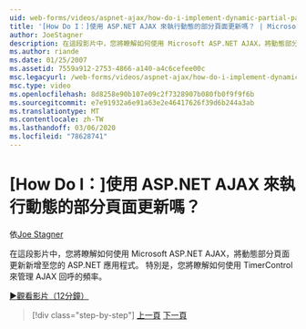 ```yaml
---
uid: web-forms/videos/aspnet-ajax/how-do-i-implement-dynamic-partial-page-updates-with-aspnet-ajax
title: '[How Do I：]使用 ASP.NET AJAX 來執行動態的部分頁面更新嗎？ | Microsoft Docs'
author: JoeStagner
description: 在這段影片中，您將瞭解如何使用 Microsoft ASP.NET AJAX，將動態部分頁面更新新增至您的 ASP.NET 應用程式。
ms.author: riande
ms.date: 01/25/2007
ms.assetid: 7559a912-2753-4866-a140-a4c6cefee00c
msc.legacyurl: /web-forms/videos/aspnet-ajax/how-do-i-implement-dynamic-partial-page-updates-with-aspnet-ajax
msc.type: video
ms.openlocfilehash: 8d8258e90b107e09c2f7328907b080fb0f9f9f6b
ms.sourcegitcommit: e7e91932a6e91a63e2e46417626f39d6b244a3ab
ms.translationtype: MT
ms.contentlocale: zh-TW
ms.lasthandoff: 03/06/2020
ms.locfileid: "78628741"
---
```

# <a name="how-do-i-implement-dynamic-partial-page-updates-with-aspnet-ajax"></a>[How Do I：]使用 ASP.NET AJAX 來執行動態的部分頁面更新嗎？

依[Joe Stagner](https://github.com/JoeStagner)

在這段影片中，您將瞭解如何使用 Microsoft ASP.NET AJAX，將動態部分頁面更新新增至您的 ASP.NET 應用程式。 特別是，您將瞭解如何使用 TimerControl 來管理 AJAX 回呼的頻率。

[&#9654;觀看影片（12分鐘）](https://channel9.msdn.com/Blogs/ASP-NET-Site-Videos/how-do-i-implement-dynamic-partial-page-updates-with-aspnet-ajax)

> [!div class="step-by-step"]
> [上一頁](how-do-i-get-started-with-aspnet-ajax.md)
> [下一頁](how-do-i-make-client-side-network-callbacks-with-aspnet-ajax.md)
